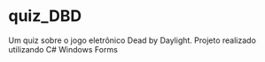 # quiz_DBD
Um quiz sobre o jogo eletrônico Dead by Daylight. Projeto realizado utilizando C# Windows Forms 
